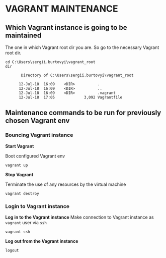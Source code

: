 # VAGRANT MAINTENANCE


## Which Vagrant instance is going to be maintained

The one in which Vagrant root dir you are.
So go to the necessary Vagrant root dir.

```
cd C:\Users\sergii.burtovyi\vagrant_root
dir

       Directory of C:\Users\sergii.burtovyi\vagrant_root

      12-Jul-18  16:09    <DIR>          .
      12-Jul-18  16:09    <DIR>          ..
      12-Jul-18  16:09    <DIR>          .vagrant
      12-Jul-18  17:05             3,092 Vagrantfile
```

## Maintenance commands to be run for previously chosen Vagrant env

### Bouncing Vagrant instance

**Start Vagrant**

Boot configured Vagrant env

```
vagrant up
```

**Stop Vagrant**

Terminate the use of any resources by the virtual machine
```
vagrant destroy
```

### Login to Vagrant instance

**Log in to the Vagrant instance**
Make connection to Vagrant instance as ``vagrant`` user via ``ssh``
```
vagrant ssh
```

**Log out from the Vagrant instance**
```
logout
```




